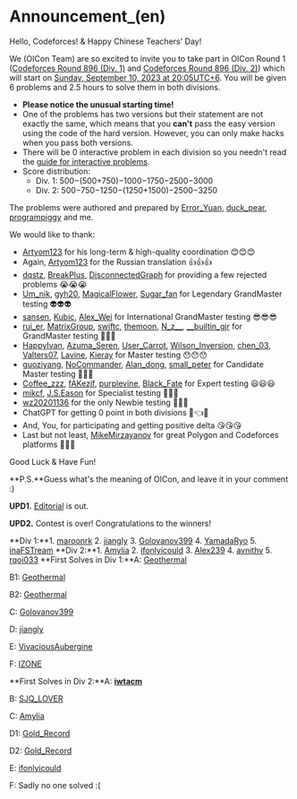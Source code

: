 # Announcement_(en)

Hello, Codeforces! & Happy Chinese Teachers' Day!

We (OICon Team) are so excited to invite you to take part in OICon Round 1 ([Codeforces Round 896 (Div. 1)](https://codeforces.com/contest/1868 "Codeforces Round 896 (Div. 1)") and [Codeforces Round 896 (Div. 2)](https://codeforces.com/contest/1869 "Codeforces Round 896 (Div. 2)")) which will start on [Sunday, September 10, 2023 at 20:05UTC+6](https://codeforces.com/https://www.timeanddate.com/worldclock/fixedtime.html?day=10&month=9&year=2023&hour=17&min=5&sec=0&p1=166). You will be given 6 problems and 2.5 hours to solve them in both divisions.

 * **Please notice the unusual starting time!**
* One of the problems has two versions but their statement are not exactly the same, which means that you **can't** pass the easy version using the code of the hard version. However, you can only make hacks when you pass both versions.
* There will be 0 interactive problem in each division so you needn't read the [guide for interactive problems](https://codeforces.com/blog/entry/45307).
* Score distribution:
	+ Div. 1: 500−(500+750)−1000−1750−2500−3000
	+ Div. 2: 500−750−1250−(1250+1500)−2500−3250

The problems were authored and prepared by [Error_Yuan](https://codeforces.com/profile/Error_Yuan "Candidate Master Error_Yuan"), [duck_pear](https://codeforces.com/profile/duck_pear "Master duck_pear"), [programpiggy](https://codeforces.com/profile/programpiggy "Expert programpiggy") and me.

We would like to thank:

 * [Artyom123](https://codeforces.com/profile/Artyom123 "Grandmaster Artyom123") for his long-term & high-quality coordination 😊😊😊
* Again, [Artyom123](https://codeforces.com/profile/Artyom123 "Grandmaster Artyom123") for the Russian translation 👍👍👍
* [dqstz](https://codeforces.com/profile/dqstz "Unrated, dqstz"), [BreakPlus](https://codeforces.com/profile/BreakPlus "Master BreakPlus"), [DisconnectedGraph](https://codeforces.com/profile/DisconnectedGraph "Master DisconnectedGraph") for providing a few rejected problems 😭😭😭
* [Um_nik](https://codeforces.com/profile/Um_nik "Legendary Grandmaster Um_nik"), [gyh20](https://codeforces.com/profile/gyh20 "Legendary Grandmaster gyh20"), [MagicalFlower](https://codeforces.com/profile/MagicalFlower "Legendary Grandmaster MagicalFlower"), [Sugar_fan](https://codeforces.com/profile/Sugar_fan "Legendary Grandmaster Sugar_fan") for Legendary GrandMaster testing 👽👽👽
* [sansen](https://codeforces.com/profile/sansen "International Grandmaster sansen"), [Kubic](https://codeforces.com/profile/Kubic "International Grandmaster Kubic"), [Alex_Wei](https://codeforces.com/profile/Alex_Wei "International Grandmaster Alex_Wei") for International GrandMaster testing 😎😎😎
* [rui_er](https://codeforces.com/profile/rui_er "Grandmaster rui_er"), [MatrixGroup](https://codeforces.com/profile/MatrixGroup "Grandmaster MatrixGroup"), [swiftc](https://codeforces.com/profile/swiftc "Grandmaster swiftc"), [themoon](https://codeforces.com/profile/themoon "Grandmaster themoon"), [N_z__](https://codeforces.com/profile/N_z__ "Grandmaster N_z__"), [__builtin_gjr](https://codeforces.com/profile/__builtin_gjr "Grandmaster __builtin_gjr") for GrandMaster testing 🧐🧐🧐
* [HappyIvan](https://codeforces.com/profile/HappyIvan "Master HappyIvan"), [Azuma_Seren](https://codeforces.com/profile/Azuma_Seren "Master Azuma_Seren"), [User_Carrot](https://codeforces.com/profile/User_Carrot "Master User_Carrot"), [Wilson_Inversion](https://codeforces.com/profile/Wilson_Inversion "Master Wilson_Inversion"), [chen_03](https://codeforces.com/profile/chen_03 "Master chen_03"), [Valters07](https://codeforces.com/profile/Valters07 "Master Valters07"), [Lavine](https://codeforces.com/profile/Lavine "Master Lavine"), [Kieray](https://codeforces.com/profile/Kieray "Master Kieray") for Master testing 😯😯😯
* [guoziyang](https://codeforces.com/profile/guoziyang "Candidate Master guoziyang"), [NoCommander](https://codeforces.com/profile/NoCommander "Candidate Master NoCommander"), [Alan_dong](https://codeforces.com/profile/Alan_dong "Candidate Master Alan_dong"), [small_peter](https://codeforces.com/profile/small_peter "Candidate Master small_peter") for Candidate Master testing 🤔🤔🤔
* [Coffee_zzz](https://codeforces.com/profile/Coffee_zzz "Expert Coffee_zzz"), [fAKezjf](https://codeforces.com/profile/fAKezjf "Expert fAKezjf"), [purplevine](https://codeforces.com/profile/purplevine "Expert purplevine"), [Black_Fate](https://codeforces.com/profile/Black_Fate "Expert Black_Fate") for Expert testing 😃😃😃
* [mikcf](https://codeforces.com/profile/mikcf "Specialist mikcf"), [J.S.Eason](https://codeforces.com/profile/J.S.Eason "Specialist J.S.Eason") for Specialist testing 🙂🙂🙂
* [wz20201136](https://codeforces.com/profile/wz20201136 "Newbie wz20201136") for the only Newbie testing 👀👀👀
* ChatGPT for getting 0 point in both divisions 🤡👈🤣
* And, You, for participating and getting positive delta 😘😘😘
* Last but not least, [MikeMirzayanov](https://codeforces.com/profile/MikeMirzayanov "Headquarters, MikeMirzayanov") for great Polygon and Codeforces platforms 🎅🎅🎅

Good Luck & Have Fun!

 **P.S.**Guess what's the meaning of OICon, and leave it in your comment :)

**UPD1.** [Editorial](Tutorial_(en).md) is out.

**UPD2.** Contest is over! Congratulations to the winners!

 **Div 1:**1. [maroonrk](https://codeforces.com/profile/maroonrk "Legendary Grandmaster maroonrk")
2. [jiangly](https://codeforces.com/profile/jiangly "Legendary Grandmaster jiangly")
3. [Golovanov399](https://codeforces.com/profile/Golovanov399 "International Grandmaster Golovanov399")
4. [YamadaRyo](https://codeforces.com/profile/YamadaRyo "Grandmaster YamadaRyo")
5. [inaFSTream](https://codeforces.com/profile/inaFSTream "Legendary Grandmaster inaFSTream")
 **Div 2:**1. [Amylia](https://codeforces.com/profile/Amylia "Expert Amylia")
2. [ifonlyicould](https://codeforces.com/profile/ifonlyicould "Newbie ifonlyicould")
3. [Alex239](https://codeforces.com/profile/Alex239 "Expert Alex239")
4. [avnithv](https://codeforces.com/profile/avnithv "Expert avnithv")
5. [rqoi033](https://codeforces.com/profile/rqoi033 "Unrated, rqoi033")
 **First Solves in Div 1:**A: [Geothermal](https://codeforces.com/profile/Geothermal "Legendary Grandmaster Geothermal")

B1: [Geothermal](https://codeforces.com/profile/Geothermal "Legendary Grandmaster Geothermal")

B2: [Geothermal](https://codeforces.com/profile/Geothermal "Legendary Grandmaster Geothermal")

C: [Golovanov399](https://codeforces.com/profile/Golovanov399 "International Grandmaster Golovanov399")

D: [jiangly](https://codeforces.com/profile/jiangly "Legendary Grandmaster jiangly")

E: [VivaciousAubergine](https://codeforces.com/profile/VivaciousAubergine "International Grandmaster VivaciousAubergine")

F: [IZONE](https://codeforces.com/profile/IZONE "International Grandmaster IZONE")

 **First Solves in Div 2:**A: [__iwtacm__](https://codeforces.com/profile/__iwtacm__ "Expert __iwtacm__")

B: [SJQ_LOVER](https://codeforces.com/profile/SJQ_LOVER "Expert SJQ_LOVER")

C: [Amylia](https://codeforces.com/profile/Amylia "Expert Amylia")

D1: [Gold_Record](https://codeforces.com/profile/Gold_Record "Pupil Gold_Record")

D2: [Gold_Record](https://codeforces.com/profile/Gold_Record "Pupil Gold_Record")

E: [ifonlyicould](https://codeforces.com/profile/ifonlyicould "Newbie ifonlyicould")

F: Sadly no one solved :(

